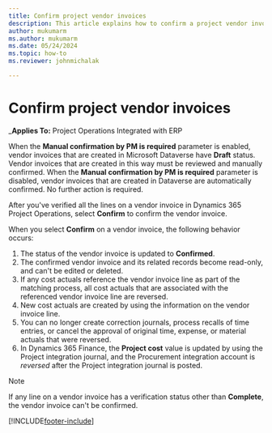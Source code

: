 ```yaml
---
title: Confirm project vendor invoices
description: This article explains how to confirm a project vendor invoice in Microsoft Dynamics 365 Project Operations and describes the financial impact of confirming a project vendor invoice.
author: mukumarm
ms.author: mukumarm
ms.date: 05/24/2024
ms.topic: how-to
ms.reviewer: johnmichalak

---
```


# Confirm project vendor invoices

_**Applies To:** Project Operations Integrated with ERP

When the **Manual confirmation by PM is required** parameter is enabled, vendor invoices that are created in Microsoft Dataverse have **Draft** status. Vendor invoices that are created in this way must be reviewed and manually confirmed. When the **Manual confirmation by PM is required** parameter is disabled, vendor invoices that are created in Dataverse are automatically confirmed. No further action is required. 

After you've verified all the lines on a vendor invoice in Dynamics 365 Project Operations, select **Confirm** to confirm the vendor invoice.

When you select **Confirm** on a vendor invoice, the following behavior occurs:

1. The status of the vendor invoice is updated to **Confirmed**.
1. The confirmed vendor invoice and its related records become read-only, and can't be edited or deleted.
1. If any cost actuals reference the vendor invoice line as part of the matching process, all cost actuals that are associated with the referenced vendor invoice line are reversed.
1. New cost actuals are created by using the information on the vendor invoice line.
1. You can no longer create correction journals, process recalls of time entries, or cancel the approval of original time, expense, or material actuals that were reversed.
1. In Dynamics 365 Finance, the **Project cost** value is updated by using the Project integration journal, and the Procurement integration account is *reversed* after the Project integration journal is posted.

> [!NOTE]
> If any line on a vendor invoice has a verification status other than **Complete**, the vendor invoice can't be confirmed.

[!INCLUDE[footer-include](../includes/footer-banner.md)]
